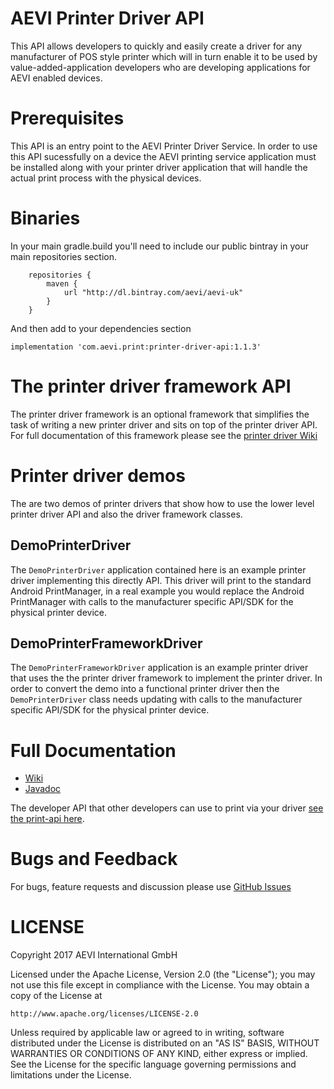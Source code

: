 # AEVI Printer Driver API

This API allows developers to quickly and easily create a driver for any manufacturer of POS style printer which will in turn enable it to be used by
value-added-application developers who are developing applications for AEVI enabled devices.

# Prerequisites

This API is an entry point to the AEVI Printer Driver Service. In order to use this API sucessfully on a
device the AEVI printing service application must be installed along with your printer driver application
that will handle the actual print process with the physical devices.

# Binaries

In your main gradle.build you'll need to include our public bintray in your main
repositories section.

```
    repositories {
        maven {
            url "http://dl.bintray.com/aevi/aevi-uk"
        }
    }
```

And then add to your dependencies section

```
implementation 'com.aevi.print:printer-driver-api:1.1.3'

```

# The printer driver framework API

The printer driver framework is an optional framework that simplifies the task of writing 
a new printer driver and sits on top of the printer driver API. 
For full documentation of this framework please see the 
[printer driver Wiki](https://github.com/Aevi-UK/android-printer-driver-api/wiki)


# Printer driver demos
The are two demos of printer drivers that show how to use the lower level printer driver API 
and also the driver framework classes.

## DemoPrinterDriver

The `DemoPrinterDriver` application contained here is an example printer driver implementing this directly API. 
This driver will print to the standard Android
PrintManager, in a real example you would replace the Android PrintManager with calls to the manufacturer specific API/SDK for the physical printer device.

## DemoPrinterFrameworkDriver

The `DemoPrinterFrameworkDriver` application is an example printer driver that uses the 
the printer driver framework to implement the printer driver. 
In order to convert the demo into a functional printer driver then the `DemoPrinterDriver` class
needs updating with calls to the manufacturer specific API/SDK for the physical printer device.


# Full Documentation

* [Wiki](https://github.com/Aevi-UK/android-printer-driver-api/wiki) 
* [Javadoc](https://aevi-uk.github.io/android-printer-driver-api/javadoc/index.html)

The developer API that other developers can use to print via your driver [see the print-api here](https://github.com/Aevi-UK/android-pos-print-api).


# Bugs and Feedback

For bugs, feature requests and discussion please use [GitHub Issues](https://github.com/Aevi-UK/android-printer-driver-api/issues)

# LICENSE

Copyright 2017 AEVI International GmbH

Licensed under the Apache License, Version 2.0 (the "License");
you may not use this file except in compliance with the License.
You may obtain a copy of the License at

    http://www.apache.org/licenses/LICENSE-2.0

Unless required by applicable law or agreed to in writing, software
distributed under the License is distributed on an "AS IS" BASIS,
WITHOUT WARRANTIES OR CONDITIONS OF ANY KIND, either express or implied.
See the License for the specific language governing permissions and
limitations under the License.
